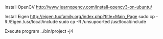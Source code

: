 Install OpenCV
http://www.learnopencv.com/install-opencv3-on-ubuntu/

Install Eigen
http://eigen.tuxfamily.org/index.php?title=Main_Page
sudo cp -R <directory>/Eigen /usr/local/include
sudo cp -R <directory>/unsupoorted /usr/local/include

Execute program
../bin/project -j4 

